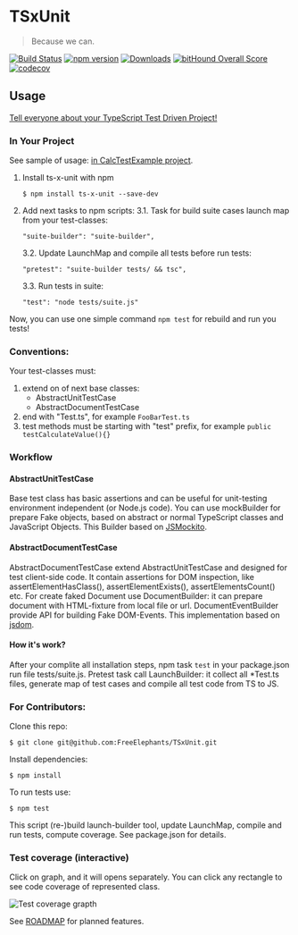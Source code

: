 # TSxUnit

> Because we can. 

[![Build Status](https://travis-ci.org/FreeElephants/TSxUnit.svg?branch=master)](https://travis-ci.org/FreeElephants/TSxUnit)
[![npm version](https://badge.fury.io/js/ts-x-unit.svg)](https://github.com/FreeElephants/TSxUnit/releases)
[![Downloads](https://img.shields.io/npm/dm/ts-x-unit.svg)](https://npmjs.org/package/ts-x-unit)
[![bitHound Overall Score](https://www.bithound.io/github/FreeElephants/TSxUnit/badges/score.svg)](https://www.bithound.io/github/FreeElephants/TSxUnit)
[![codecov](https://codecov.io/gh/FreeElephants/TSxUnit/branch/master/graph/badge.svg)](https://codecov.io/gh/FreeElephants/TSxUnit)

## Usage

[Tell everyone about your TypeScript Test Driven Project!](USERS.md)   

### In Your Project

See sample of usage: [in CalcTestExample project](https://github.com/FreeElephants/CalcTestExample). 

1. Install ts-x-unit with npm

    ```
    $ npm install ts-x-unit --save-dev
    ```

2. Add next tasks to npm scripts:
    3.1. Task for build suite cases launch map from your test-classes:
    ```
    "suite-builder": "suite-builder",
    ```  
    3.2. Update LaunchMap and compile all tests before run tests:  
    ```
    "pretest": "suite-builder tests/ && tsc",
    ```  
    3.3. Run tests in suite:
    ```
    "test": "node tests/suite.js"
    ```
    
Now, you can use one simple command `npm test` for rebuild and run you tests!

### Conventions: 
Your test-classes must:
1. extend on of next base classes:
    - AbstractUnitTestCase
    - AbstractDocumentTestCase
2. end with "Test.ts", for example `FooBarTest.ts`
3. test methods must be starting with "test" prefix, for example `public testCalculateValue(){}`
 
### Workflow
#### AbstractUnitTestCase
Base test class has basic assertions and can be useful for unit-testing environment independent (or Node.js code). 
You can use mockBuilder for prepare Fake objects, based on abstract or normal TypeScript classes and JavaScript Objects. 
This Builder based on [JSMockito](https://github.com/cleishm/jsmockito). 
  
#### AbstractDocumentTestCase
AbstractDocumentTestCase extend AbstractUnitTestCase and designed for test client-side code.
It contain assertions for DOM inspection, like assertElementHasClass(), assertElementExists(), assertElementsCount() etc.
For create faked Document use DocumentBuilder: it can prepare document with HTML-fixture from local file or url. 
DocumentEventBuilder provide API for building Fake DOM-Events. 
This implementation based on [jsdom](https://github.com/tmpvar/jsdom). 

#### How it's work? 
After your complite all installation steps, npm task `test` in your package.json run file tests/suite.js.
Pretest task call LaunchBuilder: it collect all *Test.ts files, generate map of test cases and compile all test code from TS to JS.

### For Contributors: 

Clone this repo: 

```
$ git clone git@github.com:FreeElephants/TSxUnit.git 
```

Install dependencies:

```
$ npm install
```

To run tests use:

```
$ npm test
```

This script (re-)build launch-builder tool, update LaunchMap, compile and run tests, compute coverage. 
See package.json for details. 

### Test coverage (interactive)

Click on graph, and it will opens separately. You can click any rectangle to see code coverage of represented class.

![Test coverage grapth](https://codecov.io/gh/FreeElephants/TSxUnit/branch/master/graphs/tree.svg "Test coverage graph")

See [ROADMAP](ROADMAP.md) for planned features. 